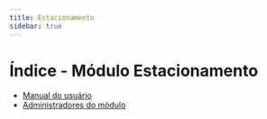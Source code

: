 ```yaml
---
title: Estacionamento
sidebar: true
---
```


# Índice - Módulo Estacionamento

* [Manual do usuário](http://docs.dgti.ifce.edu.br/doku.php?id=sistemas:suap:estacionamento:manualdousuario)
* [Administradores do módulo](http://docs.dgti.ifce.edu.br/doku.php?id=sistemas:suap:estacionamento:administradores)